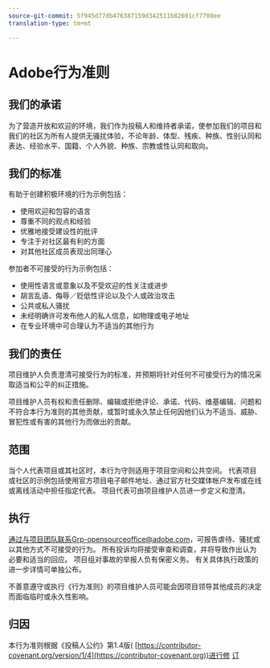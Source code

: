 ```yaml
---
source-git-commit: 5f945d77db476387159d342511b82691cf7708ee
translation-type: tm+mt

---
```

# Adobe行为准则

## 我们的承诺

为了营造开放和欢迎的环境，我们作为投稿人和维持者承诺，使参加我们的项目和我们的社区为所有人提供无骚扰体验，不论年龄、体型、残疾、种族、性别认同和表达、经验水平、国籍、个人外貌、种族、宗教或性认同和取向。

## 我们的标准

有助于创建积极环境的行为示例包括：

* 使用欢迎和包容的语言
* 尊重不同的观点和经验
* 优雅地接受建设性的批评
* 专注于对社区最有利的方面
* 对其他社区成员表现出同理心

参加者不可接受的行为示例包括：

* 使用性语言或意象以及不受欢迎的性关注或进步
* 胡言乱语、侮辱／贬低性评论以及个人或政治攻击
* 公共或私人骚扰
* 未经明确许可发布他人的私人信息，如物理或电子地址
* 在专业环境中可合理认为不适当的其他行为

## 我们的责任

项目维护人负责澄清可接受行为的标准，并预期将针对任何不可接受行为的情况采取适当和公平的纠正措施。

项目维护人员有权和责任删除、编辑或拒绝评论、承诺、代码、维基编辑、问题和不符合本行为准则的其他贡献，或暂时或永久禁止任何因他们认为不适当、威胁、冒犯性或有害的其他行为而做出的贡献。

## 范围

当个人代表项目或其社区时，本行为守则适用于项目空间和公共空间。 代表项目或社区的示例包括使用官方项目电子邮件地址、通过官方社交媒体帐户发布或在线或离线活动中担任指定代表。 项目代表可由项目维护人员进一步定义和澄清。

## 执行

通过与项目团队联系Grp-opensourceoffice@adobe.com，可报告虐待、骚扰或以其他方式不可接受的行为。 所有投诉均将接受审查和调查，并将导致作出认为必要和适当的回应。 项目组对事故的举报人负有保密义务。
有关具体执行政策的进一步详情可单独公布。

不善意遵守或执行《行为准则》的项目维护人员可能会因项目领导其他成员的决定而面临临时或永久性影响。

## 归因

本行为准则根据《投稿人公约》第1.4版( [https://contributor-covenant.org/version/1/4](https://contributor-covenant.org))进行修 [订](https://contributor-covenant.org/version/1/4/)
